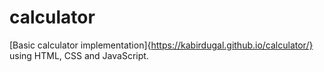 # calculator

[Basic calculator implementation]{https://kabirdugal.github.io/calculator/} using HTML, CSS and JavaScript. 
